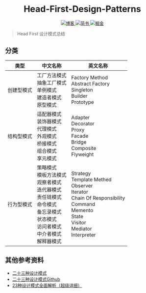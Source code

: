 <h1 align="center">Head-First-Design-Patterns</h1>

<p align="center">
  <a href="http://codemx.cn"><img src="" alt="博客">
  </a>
  <a href="https://www.jianshu.com/u/3ed3336df2c6"><img src="" alt="简书">
  </a>
  <a href="https://juejin.im/user/57a30b4f0a2b580058390a91"><img src="" alt="掘金">
  </a>
</p>

>Head First 设计模式总结

## 分类
|类型|中文名称|英文名称|
|----|----|------|
|创建型模式|工厂方法模式<br>抽象工厂模式<br>单例模式<br>建造者模式<br>原型模式|Factory Method<br>Abstract Factory<br>Singleton<br>Builder<br>Prototype|
|结构型模式|适配器模式<br>装饰器模式<br>代理模式<br>外观模式<br>桥接模式<br>组合模式<br>享元模式|Adapter<br>Decorator<br>Proxy<br>Facade<br>Bridge<br>Composite<br>Flyweight|
|行为型模式|策略模式<br>模板方法模式<br>观察者模式<br>迭代器模式<br>责任链模式<br>命令模式<br>备忘录模式<br>状态模式<br>访问者模式<br>中介者模式<br>解释器模式|Strategy<br>Template Methed<br>Observer<br>Iterator<br>Chain Of Responsibility<br>Command<br>Memento<br>State<br>Visitor<br>Mediator<br>Interpreter|


## 其他参考资料
* [二十三种设计模式](https://www.jianshu.com/p/4e01479b6a2c)
* [二十三种设计模式Github](https://github.com/Shimingli/AndriodDesignPattern)
* [23种设计模式全面解析（超级详细）](http://c.biancheng.net/design_pattern/)

